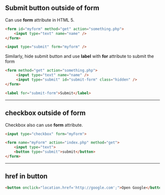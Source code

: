 

## Submit button outside of form
Can use **form** attribute in HTML 5.
```html
<form id="myform" method="get" action="something.php">
    <input type="text" name="name" />
</form>

<input type="submit" form="myform" />
```

Similarly, hide submit button and use **label** with **for** attribute to submit the form 
```html
<form method="get" action="something.php">
     <input type="text" name="name" />
     <input type="submit" id="submit-form" class="hidden" />
</form>

<label for="submit-form">Submit</label>
```

----

## checkbox outside of form
Checkbox also can use **form** attribute.
```html
<input type="checkbox" form="myForm">

<form name="myForm" action="index.php" method="get">
    <input type="text">
    <button type="submit">submit</button>
</form>
```

----

## href in button
```html
<button onclick="location.href='http://google.com';">Open Google</button>
```
